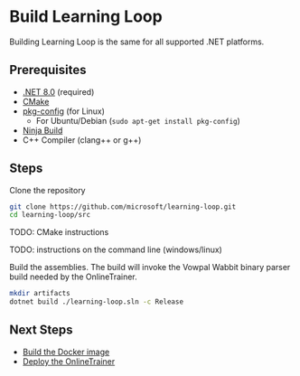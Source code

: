 # Build Learning Loop

Building Learning Loop is the same for all supported .NET platforms.

## Prerequisites

- [.NET 8.0](https://dotnet.microsoft.com/download) (required)
- [CMake](https://cmake.org/download/)
- [pkg-config](https://linux.die.net/man/1/pkg-config) (for Linux)
  - For Ubuntu/Debian (`sudo apt-get install pkg-config`)
- [Ninja Build](https://ninja-build.org/)
- C++ Compiler (clang++ or g++)

## Steps

Clone the repository

```sh
git clone https://github.com/microsoft/learning-loop.git
cd learning-loop/src
```

TODO: CMake instructions

TODO: instructions on the command line (windows/linux)

Build the assemblies. The build will invoke the Vowpal Wabbit binary parser build needed by the OnlineTrainer.

```sh
mkdir artifacts
dotnet build ./learning-loop.sln -c Release
```

## Next Steps

- [Build the Docker image](DOCKER.md)
- [Deploy the OnlineTrainer](DEPLOY.md)